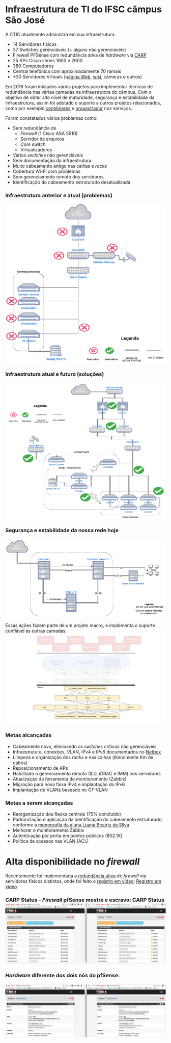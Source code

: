 # Infraestrutura de TI do IFSC câmpus São José

A CTIC atualmente administra em sua infraestrutura:
* 14 Servidores físicos
* 37 Switches gerenciáveis (+ alguns não gerenciáveis)
* Firewall PFSense com redundância ativa de _hardware_ via [CARP](https://www.freebsd.org/doc/handbook/carp.html)
* 25 APs Cisco séries 1600 e 2600
* 380 Computadores
* Central telefônica com aproximadamente 70 ramais
* +30 Servidores Virtuais ([página Web](http://sj.ifsc.edu.br), [wiki](http://wiki.sj.ifsc.edu.br), câmeras e outros)

Em 2016 foram iniciados vários projetos para implementar técnicas de redundância nas várias camadas na infraestrutora do câmpus. Com o objetivo de obter alto nível de maturidade, segurança e estabilidade da infraestrutura, assim foi adotado o suporte a outros projetos relacionados, como por exemplo [contêineres](https://github.com/ctic-sje-ifsc/coreos) e [orquestrador](https://github.com/ctic-sje-ifsc/kubernetes) nos serviços.

Foram constatados vários problemas como:

* Sem redundância de 
  * _Firewall_ (1 Cisco ASA 5510)
  * Servidor de arquivos
  * _Core switch_
  * Virtualizadores
* Vários _switches_ não gerenciáveis
* Sem documentação da infraestrutura
* Muito cabeamento  antigo nas calhas e _racks_
* Cobertura Wi-Fi com problemas
* Sem gerenciamento remoto dos servidores
* Identificação do cabeamento estruturado desatualizada

### Infraestrutura anterior e atual (problemas)

![Infraestrutura anterior](docs/infra_anterior_problemas.png)

### Infraestrutura atual e futuro (soluções)

![Infraestrutura anterior](docs/infra_futura_redundancias.png)

### Segurança e estabilidade da nossa rede hoje

![Rede em anel](docs/redundancia_geografica_rede_interna.png)

Essas ações fazem parte de um projeto macro, e implementa o suporte confiável as outras camadas.
![ProjetoMacroInfra](docs/projeto_macro_infra.png)

### Metas alcançadas
* Cabeamento novo, eliminando os _switches_ críticos não gerenciáveis
* Infraestrutura, conexões, VLAN, IPv4 e IPv6 documentados no [Netbox](https://netbox.sj.ifsc.edu.br/)
* Limpeza e organização dos _racks_ e nas calhas (literalmente Km de cabos)
* Reposicionamento de APs
* Habilitado o gerenciamento remoto (ILO, iDRAC e IMM) nos servidores
* Atualização da ferramenta de monitoramento (Zabbix)
* Migração para nova faixa IPv4 e implantação do IPv6
* Implantação de VLANs baseado no GT-VLAN

### Metas a serem alcançadas
* Reorganização dos Racks centrais (75% concluído)
* Padronização e aplicação da identificação do cabeamento estruturado, conforme a [monografia da aluna Luana Beatriz da Silva](http://wiki.sj.ifsc.edu.br/wiki/index.php/Projeto_de_Reestrutura%C3%A7%C3%A3o_do_Cabeamento_Estruturado)
* Melhorar o monitoramento Zabbix
* Autenticação por porta em pontos públicos (802.1X)
* Política de acessos nas VLAN (ACL)

# Alta disponibilidade no _firewall_
Recentemente foi implementada a [redundância ativa](https://doc.pfsense.org/index.php/High_Availability) de _firewall_ via servidores físicos distintos, onde foi feito o [registro em vídeo](https://youtu.be/jkS7ZbTbtkA):
[Registro em vídeo](https://img.youtube.com/vi/jkS7ZbTbtkA/0.jpg)

### CARP Status - _Firewall_ pfSense mestre e escravo: CARP Status![PFsense HA](docs/pfsense_carp_master_backup.png)

### _Hardware_ diferente dos dois nós do pfSense:
![PFsense HA2](docs/pfsense_ha_hardware.png)
